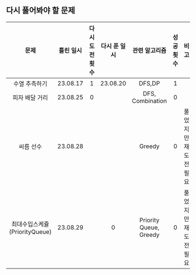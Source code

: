 ## 다시 풀어봐야 할 문제

|           문제           |  틀린 일시   | 다시 도전 횟수 | 다시 푼 일시  |        관련 알고리즘         | 성공 횟수 |     비고      |
|:----------------------:|:--------:|:--------:|:--------:|:----------------------:|:-----:|:-----------:|
|        수열 추측하기         | 23.08.17 |    1     | 23.08.20 |         DFS,DP         |   1   |             |
|        피자 배달 거리        | 23.08.25 |    0     |          |    DFS, Combination    |   0   |             |
|         씨름 선수          | 23.08.28 |          |          |         Greedy         |   0   | 풀었지만 재도전 필요 |
| 최대수입스케쥴(PriorityQueue) | 23.08.29 |          |    0     | Priority Queue, Greedy |   0   | 풀었지만 재도전 필요 |